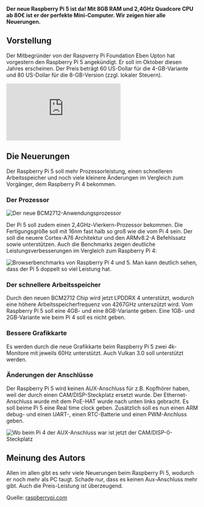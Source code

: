 **Der neue Raspberry Pi 5 ist da! Mit 8GB RAM und 2,4GHz Quadcore CPU ab 80€ ist er der perfekte Mini-Computer. Wir zeigen hier alle Neuerungen.**

## Vorstellung

Der Mitbegründer von der Raspverry Pi Foundation Eben Upton hat vorgestern den Raspberry Pi 5 angekündigt. Er soll im Oktober diesen Jahres erscheinen. Der Preis beträgt 60 US-Dollar für die 4-GB-Variante und 80 US-Dollar für die 8-GB-Version (zzgl. lokaler Steuern).

<iframe src="https://www.youtube-nocookie.com/embed/yul4gq_LrOI?si=xAwbgxR-VpITNA-D&amp;controls=0" title="Vorstellungsvideo Raspberry Pi 5" class="yt-player" frameborder="0" allow="accelerometer; autoplay; clipboard-write; encrypted-media; gyroscope; picture-in-picture; web-share" allowfullscreen></iframe>

## Die Neuerungen

Der Raspberry Pi 5 soll mehr Prozessorleistung, einen schnelleren Arbeitsspeicher und noch viele kleinere Änderungen im Vergleich zum Vorgänger, dem Raspberry Pi 4 bekommen.

### Der Prozessor

![Der neue BCM2712-Anwendungsprozessor](https://www.raspberrypi.com/app/uploads/2023/09/76f84f73-4b69-4eea-8bd3-6ab0dc0cd835-1536x1031.png)

Der Pi 5 soll zudem einen 2,4GHz-Vierkern-Prozessor bekommen. Die Fertigungsgröße soll mit 16nm fast halb so groß wie die vom Pi 4 sein. Der soll die neuere Cortex-A76 Architektur und den ARMv8.2-A Befehlssatz sowie unterstützen. Auch die Benchmarks zeigen deutliche Leistungsverbesserungen im Vergleich zum Raspberry Pi 4:

![Browserbenchmarks von Raspberry Pi 4 und 5. Man kann deutlich sehen, dass der Pi 5 doppelt so viel Leistung hat.](https://hackster.imgix.net/uploads/attachments/1634130/image_GR53VqQozl.png?auto=compress%2Cformat&w=740&h=555&fit=max)

### Der schnellere Arbeitsspeicher

Durch den neuen BCM2712 Chip wird jetzt LPDDRX 4 unterstützt, wodurch eine höhere Arbeitsspeicherfrequenz von 4267GHz unterszützt wird. Vom Raspberry Pi 5 soll eine 4GB- und eine 8GB-Variante geben. Eine 1GB- und 2GB-Variante wie beim Pi 4 soll es nicht geben.

### Bessere Grafikkarte

Es werden durch die neue Grafikkarte beim Raspberry Pi 5 zwei 4k-Monitore mit jeweils 60Hz unterstützt. Auch Vulkan 3.0 soll unterstützt werden.

<!--script async src="https://pagead2.googlesyndication.com/pagead/js/adsbygoogle.js?client=ca-pub-4345167794535171"
     crossorigin="anonymous"></script>
<ins class="adsbygoogle"
     style="display:block; text-align:center;"
     data-ad-layout="in-article"
     data-ad-format="fluid"
     data-ad-client="ca-pub-4345167794535171"
     data-ad-slot="3774023272"></ins>
<script>
     (adsbygoogle = window.adsbygoogle || []).push({});
</script-->

### Änderungen der Anschlüsse

Der Raspberry Pi 5 wird keinen AUX-Anschluss für z.B. Kopfhörer haben, weil der durch einen CAM/DISP-Steckplatz ersetzt wurde. Der Ethernet-Anschluss wurde mit dem <span title="Power over Ethernet">PoE</span>-HAT wurde nach unten links gebracht. Es soll beime Pi 5 eine <span title="Echtzeit-Uhr">Real time clock</span> geben. Zusätzlich soll es nun einen ARM debug- und einen UART-, einen RTC-Batterie und einen PWM-Anchluss geben.

![Wo beim Pi 4 der AUX-Anschluss war ist jetzt der CAM/DISP-0-Steckplatz](https://www.raspberrypi.com/app/uploads/2023/09/58f150c0-bd72-4e42-a77f-6be0890c8a80.png)

## Meinung des Autors

Allen im allen gibt es sehr viele Neuerungen beim Raspberry Pi 5, wodurch er noch mehr als PC taugt. Schade nur, dass es keinen Aux-Anschluss mehr gibt. Auch die Preis-Leistung ist überzeugend.

Quelle: [raspberrypi.com](https://www.raspberrypi.com/news/introducing-raspberry-pi-5/)


